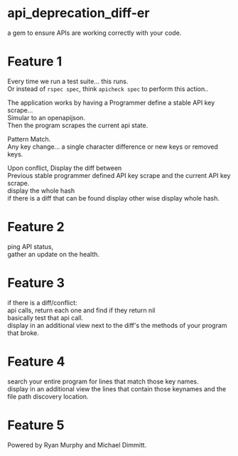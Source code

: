 # api_deprecation_diff-er
a gem to ensure APIs are working correctly with your code.

# Feature 1
Every time we run a test suite... this runs.
<br>Or instead of `rspec spec`, think `apicheck spec` to perform this action..

The application works by having a Programmer define a stable API key scrape... 
<br>Simular to an openapijson.
<br>Then the program scrapes the current api state. 

Pattern Match.
<br>Any key change... a single character difference or new keys or removed keys.

Upon conflict, Display the diff between 
<br>Previous stable programmer defined API key scrape and the current API key scrape.
<br>display the whole hash
<br>if there is a diff that can be found display other wise display whole hash.

# Feature 2 
ping API status,
<br>gather an update on the health.  

# Feature 3
if there is a diff/conflict:
<br>api calls, return each one and find if they return nil
<br>basically test that api call. 
<br>display in an additional view next to the diff's the methods of your program that broke.
# Feature 4
search your entire program for lines that match those key names.
<br>display in an additional view the lines that contain those keynames and the file path discovery location.

# Feature 5


Powered by Ryan Murphy and Michael Dimmitt.
